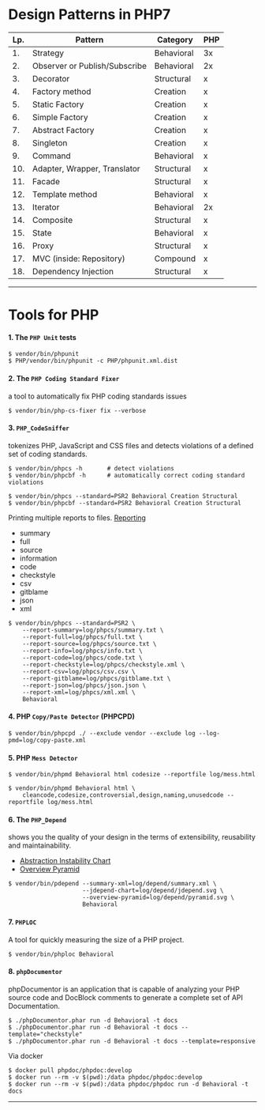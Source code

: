 # Design Patterns in PHP7

| Lp. | Pattern | Category | PHP |
| --- | ------- | -------- | --- |
| 1. | Strategy | Behavioral | 3x |
| 2. | Observer or Publish/Subscribe | Behavioral | 2x |
| 3. | Decorator | Structural | x |
| 4. | Factory method | Creation | x |
| 5. | Static Factory | Creation | x |
| 6. | Simple Factory | Creation | x |
| 7. | Abstract Factory | Creation | x |
| 8. | Singleton | Creation | x |
| 9. | Command | Behavioral | x |
| 10. | Adapter, Wrapper, Translator | Structural | x |
| 11. | Facade | Structural | x |
| 12. | Template method | Behavioral | x |
| 13. | Iterator | Behavioral | 2x |
| 14. | Composite | Structural | x |
| 15. | State | Behavioral | x |
| 16. | Proxy | Structural | x |
| 17. | MVC (inside: Repository) | Compound | x |
| 18. | Dependency Injection | Structural | x |

---

# Tools for PHP

#### 1. The `PHP Unit` tests

```
$ vendor/bin/phpunit
$ PHP/vendor/bin/phpunit -c PHP/phpunit.xml.dist 
```

#### 2. The `PHP Coding Standard Fixer` 

a tool to automatically fix PHP coding standards issues

```
$ vendor/bin/php-cs-fixer fix --verbose 
```

#### 3. `PHP_CodeSniffer`

tokenizes PHP, JavaScript and CSS files and detects violations of a defined set of coding standards.
 
``` 
$ vendor/bin/phpcs -h       # detect violations
$ vendor/bin/phpcbf -h      # automatically correct coding standard violations

$ vendor/bin/phpcs --standard=PSR2 Behavioral Creation Structural
$ vendor/bin/phpcbf --standard=PSR2 Behavioral Creation Structural
```

Printing multiple reports to files.
[Reporting](https://github.com/squizlabs/PHP_CodeSniffer/wiki/Reporting)

- summary
- full
- source
- information
- code
- checkstyle
- csv
- gitblame
- json
- xml

```
$ vendor/bin/phpcs --standard=PSR2 \
    --report-summary=log/phpcs/summary.txt \
    --report-full=log/phpcs/full.txt \
    --report-source=log/phpcs/source.txt \
    --report-info=log/phpcs/info.txt \
    --report-code=log/phpcs/code.txt \
    --report-checkstyle=log/phpcs/checkstyle.xml \
    --report-csv=log/phpcs/csv.csv \
    --report-gitblame=log/phpcs/gitblame.txt \
    --report-json=log/phpcs/json.json \
    --report-xml=log/phpcs/xml.xml \
    Behavioral

```

#### 4. PHP `Copy/Paste Detector` (PHPCPD)

```
$ vendor/bin/phpcpd ./ --exclude vendor --exclude log --log-pmd=log/copy-paste.xml 
```

#### 5. PHP `Mess Detector`

```
$ vendor/bin/phpmd Behavioral html codesize --reportfile log/mess.html

$ vendor/bin/phpmd Behavioral html \
    cleancode,codesize,controversial,design,naming,unusedcode --reportfile log/mess.html 
```

#### 6. The `PHP_Depend`
 
shows you the quality of your design in the terms of extensibility, reusability and maintainability.
 
 - [Abstraction Instability Chart](https://pdepend.org/documentation/handbook/reports/abstraction-instability-chart.html)
 - [Overview Pyramid](https://pdepend.org/documentation/handbook/reports/overview-pyramid.html)

```
$ vendor/bin/pdepend --summary-xml=log/depend/summary.xml \ 
                     --jdepend-chart=log/depend/jdepend.svg \
                     --overview-pyramid=log/depend/pyramid.svg \
                     Behavioral
```

#### 7. `PHPLOC`

A tool for quickly measuring the size of a PHP project. 

```
$ vendor/bin/phploc Behavioral
```

#### 8. `phpDocumentor`

phpDocumentor is an application that is capable of analyzing your PHP source code and DocBlock comments
 to generate a complete set of API Documentation.

```
$ ./phpDocumentor.phar run -d Behavioral -t docs
$ ./phpDocumentor.phar run -d Behavioral -t docs --template="checkstyle" 
$ ./phpDocumentor.phar run -d Behavioral -t docs --template=responsive
```

Via docker

```
$ docker pull phpdoc/phpdoc:develop
$ docker run --rm -v $(pwd):/data phpdoc/phpdoc:develop
$ docker run --rm -v $(pwd):/data phpdoc/phpdoc run -d Behavioral -t docs
```

---
